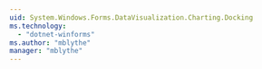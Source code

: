 ```yaml
---
uid: System.Windows.Forms.DataVisualization.Charting.Docking
ms.technology: 
  - "dotnet-winforms"
ms.author: "mblythe"
manager: "mblythe"
---
```

